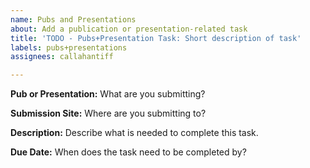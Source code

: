 ```yaml
---
name: Pubs and Presentations
about: Add a publication or presentation-related task
title: 'TODO - Pubs+Presentation Task: Short description of task'
labels: pubs+presentations
assignees: callahantiff

---
```


**Pub or Presentation:** What are you submitting?

**Submission Site:** Where are you submitting to?

**Description:** Describe what is needed to complete this task.

**Due Date:** When does the task need to be completed by?
